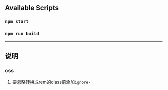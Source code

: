 ## Available Scripts

### `npm start`

### `npm run build`

----

## 说明

### css

1. 要忽略转换成rem的class前添加`ignore-`
